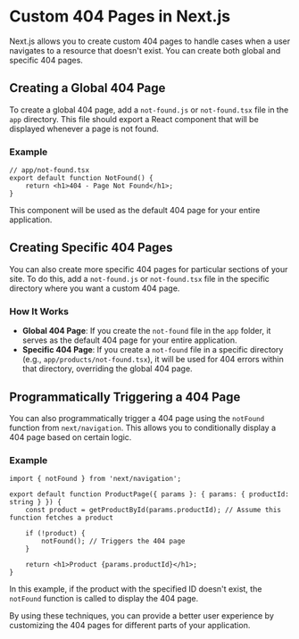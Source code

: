 # Custom 404 Pages in Next.js

Next.js allows you to create custom 404 pages to handle cases when a user navigates to a resource that doesn't exist.
You can create both global and specific 404 pages.

## Creating a Global 404 Page

To create a global 404 page, add a `not-found.js` or `not-found.tsx` file in the `app` directory.
This file should export a React component that will be displayed whenever a page is not found.

### Example

```tsx
// app/not-found.tsx
export default function NotFound() {
    return <h1>404 - Page Not Found</h1>;
}
```

This component will be used as the default 404 page for your entire application.

## Creating Specific 404 Pages

You can also create more specific 404 pages for particular sections of your site.
To do this, add a `not-found.js` or `not-found.tsx` file in the specific directory where you want a custom 404 page.

### How It Works

-   **Global 404 Page**: If you create the `not-found` file in the `app` folder, it serves as the default 404 page for your entire application.
-   **Specific 404 Page**: If you create a `not-found` file in a specific directory (e.g., `app/products/not-found.tsx`), it will be used for 404 errors within that directory, overriding the global 404 page.

## Programmatically Triggering a 404 Page

You can also programmatically trigger a 404 page using the `notFound` function from `next/navigation`.
This allows you to conditionally display a 404 page based on certain logic.

### Example

```tsx
import { notFound } from 'next/navigation';

export default function ProductPage({ params }: { params: { productId: string } }) {
    const product = getProductById(params.productId); // Assume this function fetches a product

    if (!product) {
        notFound(); // Triggers the 404 page
    }

    return <h1>Product {params.productId}</h1>;
}
```

In this example, if the product with the specified ID doesn't exist, the `notFound` function is called to display the 404 page.

By using these techniques, you can provide a better user experience by customizing the 404 pages for different parts of your application.

